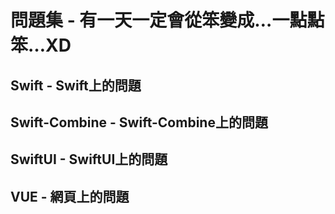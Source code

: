 # 問題集 - 有一天一定會從笨變成…一點點笨…XD

## Swift - Swift上的問題
## Swift-Combine - Swift-Combine上的問題
## SwiftUI - SwiftUI上的問題
## VUE - 網頁上的問題

